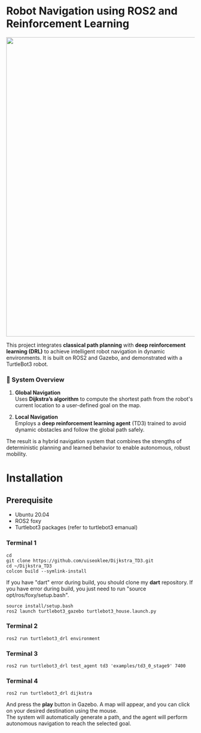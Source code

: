 # Robot Navigation using ROS2 and Reinforcement Learning
<img src="media/dijkstra_td3.gif" width="800"/>  

This project integrates **classical path planning** with **deep reinforcement learning (DRL)** to achieve intelligent robot navigation in dynamic environments. It is built on ROS2 and Gazebo, and demonstrated with a TurtleBot3 robot.

### 🧭 System Overview

1. **Global Navigation**  
   Uses **Dijkstra’s algorithm** to compute the shortest path from the robot's current location to a user-defined goal on the map.

2. **Local Navigation**  
   Employs a **deep reinforcement learning agent** (TD3) trained to avoid dynamic obstacles and follow the global path safely.

The result is a hybrid navigation system that combines the strengths of deterministic planning and learned behavior to enable autonomous, robust mobility.


# Installation
## Prerequisite
- Ubuntu 20.04
- ROS2 foxy
- Turtlebot3 packages (refer to turtlebot3 emanual)

### Terminal 1
```
cd
git clone https://github.com/uiseoklee/Dijkstra_TD3.git
cd ~/Dijkstra_TD3
colcon build --symlink-install
```
If you have "dart" error during build, you should clone my **dart** repository.
If you have error during build, you just need to run "source opt/ros/foxy/setup.bash".
```
source install/setup.bash
ros2 launch turtlebot3_gazebo turtlebot3_house.launch.py
```

### Terminal 2
```
ros2 run turtlebot3_drl environment
```

### Terminal 3
```
ros2 run turtlebot3_drl test_agent td3 'examples/td3_0_stage9' 7400
```

### Terminal 4
```
ros2 run turtlebot3_drl dijkstra
```
And press the **play** button in Gazebo.
A map will appear, and you can click on your desired destination using the mouse.  
The system will automatically generate a path, and the agent will perform autonomous navigation to reach the selected goal.
